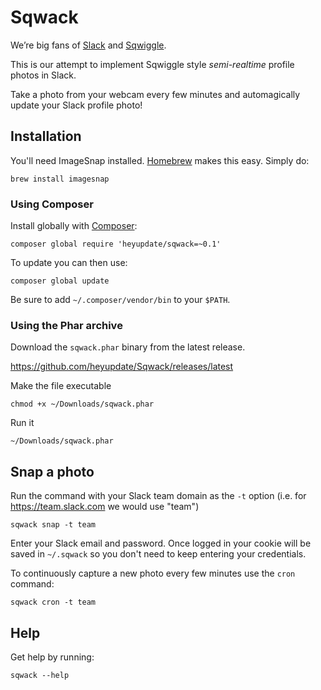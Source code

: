 # Sqwack

We’re big fans of [Slack](http://www.slack.com) and [Sqwiggle](http://www.sqwiggle.com).

This is our attempt to implement Sqwiggle style *semi-realtime* profile photos in Slack.

Take a photo from your webcam every few minutes and automagically update your Slack profile photo!

## Installation

You'll need ImageSnap installed. [Homebrew](http://mxcl.github.com/homebrew/)
makes this easy. Simply do:

    brew install imagesnap

### Using Composer

Install globally with [Composer](https://getcomposer.org/doc/03-cli.md#global):

    composer global require 'heyupdate/sqwack=~0.1'

To update you can then use:

    composer global update

Be sure to add `~/.composer/vendor/bin` to your `$PATH`.

### Using the Phar archive

Download the `sqwack.phar` binary from the latest release.

https://github.com/heyupdate/Sqwack/releases/latest

Make the file executable

    chmod +x ~/Downloads/sqwack.phar

Run it

    ~/Downloads/sqwack.phar

## Snap a photo

Run the command with your Slack team domain as the `-t` option
(i.e. for https://team.slack.com we would use "team")

    sqwack snap -t team

Enter your Slack email and password. Once logged in your cookie will be saved in `~/.sqwack` so you
don't need to keep entering your credentials.

To continuously capture a new photo every few minutes use the `cron` command:

    sqwack cron -t team

## Help

Get help by running:

    sqwack --help
